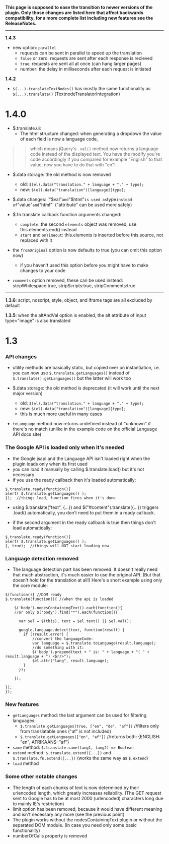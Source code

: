 **This page is supposed to ease the transition to newer versions of the plugin. Only those changes are listed here that affect backwards compatibility, for a more complete list including new features see the ReleaseNotes.**


---

**1.4.3**
  * new option: `parallel`
    * requests can be sent in parallel to speed up the translation
    * `false` or zero: requests are sent after each response is recieved
    * `true`: requests are sent all at once (can hang larger pages)
    * number: the delay in milliseconds after each request is initiated

**1.4.2**
  * `$(...).translateTextNodes()` has mostly the same functionality as `$(...).translate()` (TextnodeTranslatorIntegration)

# 1.4.0 #

  * $.translate.ui:
    * The html structure changed: when generating a dropdown the value of each field is now a language code,
> > which means jQuery's `.val()` method now returns a language code instead of the displayed text.
> > You have the modify you're code accordingly if you compared for example "English" to that value, now you have to do that with "en"!

  * $.data storage: the old method is now removed
    * old: `$(el).data("translation." + language + "." + type);`
    * new: `$(el).data("translation")[language][type];`
  * $.data changes: `"$val"` and `"$html"` is used as `type` instead of `"value"` and `"html"` ("attribute" can be used more safely)

  * $.fn.translate callback function arguments changed:
    * `complete`: the second `elements` object was removed, use this.elements.end() instead
    * `start` and `onTimeout`: this.elements is inserted before this.source, not replaced with it

  * the `fromOriginal` option is now defaults to true (you can omit this option now)
    * if you haven't used this option before you might have to make changes to your code

  * `comments` option removed, these can be used instead: stripWhitespace:true, stripScripts:true, stripComments:true


---


**1.3.6**: script, noscript, style, object, and iframe tags are all excluded by default

**1.3.5**: when the altAndVal option is enabled, the alt attribute of input type="image" is also translated

# 1.3 #

### API changes ###

  * utility methods are basically static, but copied over on instantiation, i.e. you can now use `$.translate.getLanguages()` instead of `$.translate().getLanguages()` but the latter will work too

  * $.data storage: the old method is deprecated (it will work until the next major version)
    * old: `$(el).data("translation." + language + "." + type);`
    * new: `$(el).data("translation")[language][type];`
    * this is much more useful in many cases

  * `toLanguage` method now returns undefined instead of "unknown" if there's no match (unlike in the example code on the official Language API docs site)

### The Google API is loaded only when it's needed ###

  * the Google jsapi and the Language API isn't loaded right when the plugin loads only when its first used
  * you can load it manually by calling $.translate.load() but it's not necessary
  * if you use the ready callback then it's loaded automatically:
```
$.translate.ready(function(){
alert( $.translate.getLanguages() );
});  //things load, function fires when it's done
```
  * using $.translate("text", {...}) and $("#content").translate({...}) triggers .load() automatically, you don't need to put them in a ready callback.

  * if the second argument in the ready callback is true then things don't load automatically:
```
$.translate.ready(function(){
alert( $.translate.getLanguages() );
}, true);  //things will NOT start loading now
```

### Language detection removed ###

  * The language detection part has been removed. It doesn't really need that much abstraction, it's much easier to use the original API. (But that doesn't hold for the translation at all!) Here's a short example using only the core module:
```
$(function(){ //DOM ready
$.translate(function(){ //when the api is loaded

    $('body').nodesContainingText().each(function(){
    //or only $('body').find("*").each(function(){
  
      var $el = $(this), text = $el.text() || $el.val();
  
      google.language.detect(text, function(result) {
        if (!result.error) {
            //convert the languageCode:
            var language = $.translate.toLanguage(result.language);
            //do something with it:
            $('body').prepend(text + " is: " + language + "( " + result.language + ") <br/>");
            $el.attr("lang", result.language);
        }
      });
  
    });

});
});
```

### New features ###

  * `getLanguages` method: the last argument can be used for filtering languages:
    * `$.translate.getLanguages(true, ["en", "de", "af"])` //filters only from translatable ones ("af" is not included)
    * `$.translate.getLanguages(["en", "af"])` //returns both: {ENGLISH: "en", AFRIKAANS: "af"}
  * `same` method: `$.translate.same(lang1, lang2) => Boolean`
  * `extend` method: `$.translate.extend({...})` and `$.translate.fn.extend({...})` (works the same way as `$.extend`)
  * `load` method

### Some other notable changes ###

  * The length of each chunks of text is now determined by their urlencoded length, which greatly increases reliability. (The GET request sent to Google has to be at most 2000 (urlencoded) characters long due to mainly IE's restriction)
  * limit option has been removed, because it would have different meaning and isn't necessary any more (see the previous point)
  * The plugin works without the nodesContainingText plugin or without the separated DOM module. (In case you need only some basic functionality)
  * numberOfCalls property is removed